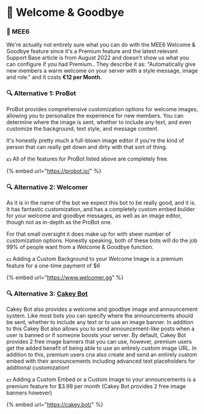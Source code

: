 # 👑 Welcome & Goodbye

### 👑 MEE6

We're actually not entirely sure what you can do with the MEE6 Welcome & Goodbye feature since it's a Premium feature and the latest relevant Support Base article is from August 2022 and doesn't show us what you can configure if you had Premium.. They describe it as: "Automatically give new members a warm welcome on your server with a style message, image and role." and it costs **€12 per Month.**

### 🔍 Alternative 1: ProBot

ProBot provides comprehensive customization options for welcome images, allowing you to personalize the experience for new members. You can determine where the image is sent, whether to include any text, and even customize the background, text style, and message content.&#x20;

It's honestly pretty much a full-blown image editor if you're the kind of person that can really get down and dirty with that sort of thing.&#x20;

💵 All of the features for ProBot listed above are completely free.

{% embed url="https://probot.io/" %}

### 🔍 Alternative 2: Welcomer

As it is in the name of the bot we expect this bot to be really good, and it is. It has fantastic customization, and has a completely custom embed builder for your welcome and goodbye messages, as well as an image editor, though not as in-depth as the ProBot one.

For that small oversight it does make up for with sheer number of customization options. Honestly speaking, both of these bots will do the job 99% of people want from a Welcome & Goodbye function.

💵 Adding a Custom Background to your Welcome Image is a premium feature for a one-time payment of $6

{% embed url="https://www.welcomer.gg" %}

### 🔍 Alternative 3: [Cakey Bot](https://cakey.bot/)

Cakey Bot also provides a welcome and goodbye image and announcement system. Like most bots you can specify where the announcements should be sent, whether to include any text or to use an image banner. In addition to this Cakey Bot also allows you to send announcement-like posts when a user is banned or if someone boosts your server.
By default, Cakey Bot provides 2 free image banners that you can use, however, premium users get the added benefit of being able to use an entirely custom image URL. In addition to this, premium users cna also create and send an entirely custom embed with their announcements including advanced text placeholders for additional customization!

💵 Adding a Custom Embed or a Custom Image to your announcements is a premium feature for $3.99 per month (Cakey Bot provides 2 free image banners however)

{% embed url="https://cakey.bot/" %}

